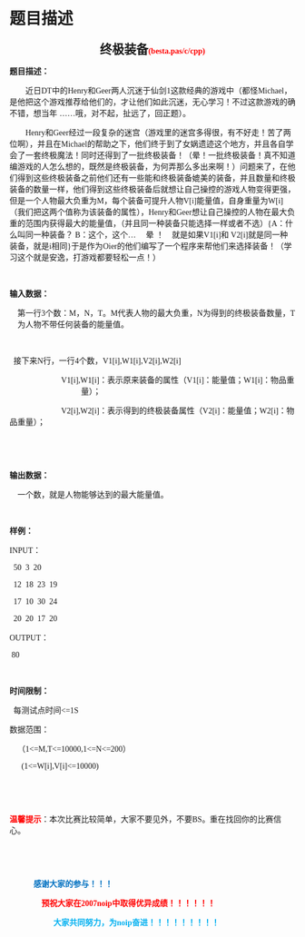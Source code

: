# 题目描述


<p align="center" style="text-align:center;">
<b><span style="font-size:16pt;font-family:&#39;Microsoft YaHei&#39;;">终极装备</span><span style="color:red;font-family:&#39;Microsoft YaHei&#39;;">(besta.pas/c/cpp)</span></b> 
</p>
<p>
<b><span style="font-family:&#39;Microsoft YaHei&#39;;">题目描述：</span><span></span></b> 
</p>
<p style="text-indent:21.0pt;">
<span style="font-family:&#39;Microsoft YaHei&#39;;">近日</span><span style="font-family:&#39;Microsoft YaHei&#39;;">DT</span><span style="font-family:&#39;Microsoft YaHei&#39;;">中的</span><span style="font-family:&#39;Microsoft YaHei&#39;;">Henry</span><span style="font-family:&#39;Microsoft YaHei&#39;;">和</span><span style="font-family:&#39;Microsoft YaHei&#39;;">Geer</span><span style="font-family:&#39;Microsoft YaHei&#39;;">两人沉迷于仙剑</span><span style="font-family:&#39;Microsoft YaHei&#39;;">1</span><span style="font-family:&#39;Microsoft YaHei&#39;;">这款经典的游戏中（都怪</span><span style="font-family:&#39;Microsoft YaHei&#39;;">Michael</span><span style="font-family:&#39;Microsoft YaHei&#39;;">，是他把这个游戏推荐给他们的，才让他们如此沉迷，无心学习！不过这款游戏的确不错，想当年</span> <span style="font-family:&#39;Microsoft YaHei&#39;;">……哦，对不起，扯远了，回正题）。</span><span></span> 
</p>
<p style="text-indent:21.0pt;">
<span style="font-family:&#39;Microsoft YaHei&#39;;">Henry</span><span style="font-family:&#39;Microsoft YaHei&#39;;">和</span><span style="font-family:&#39;Microsoft YaHei&#39;;">Geer</span><span style="font-family:&#39;Microsoft YaHei&#39;;">经过一段复杂的迷宫（游戏里的迷宫多得很，有不好走！苦了两位啊），并且在</span><span style="font-family:&#39;Microsoft YaHei&#39;;">Michael</span><span style="font-family:&#39;Microsoft YaHei&#39;;">的帮助之下，他们终于到了女娲遗迹这个地方，并且各自学会了一套终极魔法！同时还得到了一批终极装备！（晕！一批终极装备！真不知道编游戏的人怎么想的，既然是终极装备，为何弄那么多出来啊！）问题来了，在他们得到这些终极装备之前他们还有一些能和终极装备媲美的装备，并且数量和终极装备的数量一样，他们得到这些终极装备后就想让自己操控的游戏人物变得更强，但是一个人物最大负重为</span><span style="font-family:&#39;Microsoft YaHei&#39;;">M</span><span style="font-family:&#39;Microsoft YaHei&#39;;">，每个装备可提升人物</span><span style="font-family:&#39;Microsoft YaHei&#39;;">V[i]</span><span style="font-family:&#39;Microsoft YaHei&#39;;">能量值，自身重量为</span><span style="font-family:&#39;Microsoft YaHei&#39;;">W[i]</span><span style="font-family:&#39;Microsoft YaHei&#39;;">（我们把这两个值称为该装备的属性），</span><span style="font-family:&#39;Microsoft YaHei&#39;;">Henry</span><span style="font-family:&#39;Microsoft YaHei&#39;;">和</span><span style="font-family:&#39;Microsoft YaHei&#39;;">Geer</span><span style="font-family:&#39;Microsoft YaHei&#39;;">想让自己操控的人物在最大负重的范围内获得最大的能量值，（并且同一种装备只能选择一样或者不选）</span><span style="font-family:&#39;Microsoft YaHei&#39;;">{A</span><span style="font-family:&#39;Microsoft YaHei&#39;;">：什么叫同一种装备？</span><span style="font-family:&#39;Microsoft YaHei&#39;;"> B</span><span style="font-family:&#39;Microsoft YaHei&#39;;">：这个，这个…</span><span style="font-family:&#39;Microsoft YaHei&#39;;">     </span><span style="font-family:&#39;Microsoft YaHei&#39;;">晕</span> <span style="font-family:&#39;Microsoft YaHei&#39;;">！</span><span style="font-family:&#39;Microsoft YaHei&#39;;">    </span><span style="font-family:&#39;Microsoft YaHei&#39;;">就是如果</span><span style="font-family:&#39;Microsoft YaHei&#39;;">V1[i]</span><span style="font-family:&#39;Microsoft YaHei&#39;;">和</span><span style="font-family:&#39;Microsoft YaHei&#39;;"> V2[i]</span><span style="font-family:&#39;Microsoft YaHei&#39;;">就是同一种装备，就是</span><span style="font-family:&#39;Microsoft YaHei&#39;;">i</span><span style="font-family:&#39;Microsoft YaHei&#39;;">相同</span><span style="font-family:&#39;Microsoft YaHei&#39;;">}</span><span style="font-family:&#39;Microsoft YaHei&#39;;">于是作为</span><span style="font-family:&#39;Microsoft YaHei&#39;;">Oier</span><span style="font-family:&#39;Microsoft YaHei&#39;;">的他们编写了一个程序来帮他们来选择装备！（学习这个就是安逸，打游戏都要轻松一点！）</span><span></span> 
</p>
<p>
<span style="font-family:&#39;Microsoft YaHei&#39;;"> </span> 
</p>
<p>
<b><span style="font-family:&#39;Microsoft YaHei&#39;;">输入数据：</span></b><span></span> 
</p>
<p style="margin-left:10.5pt;">
<span style="font-family:&#39;Microsoft YaHei&#39;;">第一行</span><span style="font-family:&#39;Microsoft YaHei&#39;;">3</span><span style="font-family:&#39;Microsoft YaHei&#39;;">个数：</span><span style="font-family:&#39;Microsoft YaHei&#39;;">M</span><span style="font-family:&#39;Microsoft YaHei&#39;;">，</span><span style="font-family:&#39;Microsoft YaHei&#39;;">N</span><span style="font-family:&#39;Microsoft YaHei&#39;;">，</span><span style="font-family:&#39;Microsoft YaHei&#39;;">T</span><span style="font-family:&#39;Microsoft YaHei&#39;;">。</span><span style="font-family:&#39;Microsoft YaHei&#39;;">M</span><span style="font-family:&#39;Microsoft YaHei&#39;;">代表人物的最大负重，</span><span style="font-family:&#39;Microsoft YaHei&#39;;">N</span><span style="font-family:&#39;Microsoft YaHei&#39;;">为得到的终极装备数量，</span><span style="font-family:&#39;Microsoft YaHei&#39;;">T</span><span style="font-family:&#39;Microsoft YaHei&#39;;">为人物不带任何装备的能量值。</span><span></span> 
</p>
<p>
<span style="font-family:&#39;Microsoft YaHei&#39;;"> </span> 
</p>
<p style="margin-left:94.5pt;text-indent:-94.5pt;">
<span style="font-family:&#39;Microsoft YaHei&#39;;">  </span><span style="font-family:&#39;Microsoft YaHei&#39;;">接下来</span><span style="font-family:&#39;Microsoft YaHei&#39;;">N</span><span style="font-family:&#39;Microsoft YaHei&#39;;">行，一行</span><span style="font-family:&#39;Microsoft YaHei&#39;;">4</span><span style="font-family:&#39;Microsoft YaHei&#39;;">个数，</span><span style="font-family:&#39;Microsoft YaHei&#39;;">V1[i],W1[i],V2[i],W2[i]    </span> 
</p>
<p style="margin-left:94.5pt;text-indent:-26.25pt;">
<span style="font-family:&#39;Microsoft YaHei&#39;;">V1[i],W1[i]</span><span style="font-family:&#39;Microsoft YaHei&#39;;">：表示原来装备的属性（</span><span style="font-family:&#39;Microsoft YaHei&#39;;">V1[i]</span><span style="font-family:&#39;Microsoft YaHei&#39;;">：能量值；</span><span style="font-family:&#39;Microsoft YaHei&#39;;">W1[i]</span><span style="font-family:&#39;Microsoft YaHei&#39;;">：物品重量）；</span><span></span> 
</p>
<p style="text-indent:68.25pt;">
<span style="font-family:&#39;Microsoft YaHei&#39;;">V2[i],W2[i]</span><span style="font-family:&#39;Microsoft YaHei&#39;;">：表示得到的终极装备属性（</span><span style="font-family:&#39;Microsoft YaHei&#39;;">V2[i]</span><span style="font-family:&#39;Microsoft YaHei&#39;;">：能量值；</span><span style="font-family:&#39;Microsoft YaHei&#39;;">W2[i]</span><span style="font-family:&#39;Microsoft YaHei&#39;;">：物品重量）；</span><span></span> 
</p>
<p style="margin-left:94.5pt;text-indent:-94.5pt;">
<span style="font-family:&#39;Microsoft YaHei&#39;;"> </span> 
</p>
<p>
<span style="font-family:&#39;Microsoft YaHei&#39;;"> </span> 
</p>
<p>
<b><span style="font-family:&#39;Microsoft YaHei&#39;;">输出数据：</span><span></span></b> 
</p>
<p style="text-indent:10.5pt;">
<span style="font-family:&#39;Microsoft YaHei&#39;;">一个数，就是人物能够达到的最大能量值。</span><span></span> 
</p>
<p>
<span style="font-family:&#39;Microsoft YaHei&#39;;"> </span> 
</p>
<p>
<b><span style="font-family:&#39;Microsoft YaHei&#39;;">样例：</span><span></span></b> 
</p>
<p>
<span style="font-family:&#39;Microsoft YaHei&#39;;">INPUT</span><span style="font-family:&#39;Microsoft YaHei&#39;;">：</span><span></span> 
</p>
<p>
<span style="font-family:&#39;Microsoft YaHei&#39;;">  50  3  20</span> 
</p>
<p>
<span style="font-family:&#39;Microsoft YaHei&#39;;">  12  18  23  19</span> 
</p>
<p>
<span style="font-family:&#39;Microsoft YaHei&#39;;">  17  10  30  24</span> 
</p>
<p>
<span style="font-family:&#39;Microsoft YaHei&#39;;">  20  20  17  20</span> 
</p>
<p>
<span style="font-family:&#39;Microsoft YaHei&#39;;">OUTPUT</span><span style="font-family:&#39;Microsoft YaHei&#39;;">：</span><span></span> 
</p>
<p>
<span style="font-family:&#39;Microsoft YaHei&#39;;"> 80</span> 
</p>
<p>
<span style="font-family:&#39;Microsoft YaHei&#39;;"> </span> 
</p>
<p>
<b><span style="font-family:&#39;Microsoft YaHei&#39;;">时间限制：</span><span></span></b> 
</p>
<p>
<span style="font-family:&#39;Microsoft YaHei&#39;;">  </span><span style="font-family:&#39;Microsoft YaHei&#39;;">每测试点时间</span><span style="font-family:&#39;Microsoft YaHei&#39;;">&lt;=1S</span> 
</p>
<p>
<span style="font-family:&#39;Microsoft YaHei&#39;;">数据范围：</span><span></span> 
</p>
<p style="text-indent:10.5pt;">
<span style="font-family:&#39;Microsoft YaHei&#39;;">（</span><span style="font-family:&#39;Microsoft YaHei&#39;;">1&lt;=M,T&lt;=10000,1&lt;=N&lt;=200</span><span style="font-family:&#39;Microsoft YaHei&#39;;">）</span><span></span> 
</p>
<p style="text-indent:15.75pt;">
<span style="font-family:&#39;Microsoft YaHei&#39;;">(1&lt;=W[i],V[i]&lt;=10000)</span> 
</p>
<p>
<span style="font-family:&#39;Microsoft YaHei&#39;;">  </span> 
</p>
<p>
<span style="font-family:&#39;Microsoft YaHei&#39;;"> </span> 
</p>
<p>
<b><span style="font-family:&#39;Microsoft YaHei&#39;;color:red;">温馨提示</span></b><span style="font-family:&#39;Microsoft YaHei&#39;;">：本次比赛比较简单，大家不要见外，不要</span><span style="font-family:&#39;Microsoft YaHei&#39;;">BS</span><span style="font-family:&#39;Microsoft YaHei&#39;;">。重在找回你的比赛信心。</span><span></span> 
</p>
<p>
<span style="font-family:&#39;Microsoft YaHei&#39;;">    </span> 
</p>
<p style="text-indent:31.5pt;">
<span style="font-family:&#39;Microsoft YaHei&#39;;"> </span> 
</p>
<p style="text-indent:31.6pt;">
<b><span style="font-family:&#39;Microsoft YaHei&#39;;color:#0070C0;">感谢大家的参与！！！</span><span style="color:#0070C0;"></span></b> 
</p>
<p style="text-indent:42.15pt;">
<b><span style="font-family:&#39;Microsoft YaHei&#39;;color:red;">预祝大家在</span><span style="color:red;font-family:&#39;Microsoft YaHei&#39;;">2007noip</span></b><b><span style="font-family:&#39;Microsoft YaHei&#39;;color:red;">中取得优异成绩！！！！！！</span><span style="color:red;"></span></b> 
</p>
<p style="text-indent:58.0pt;">
<b><span style="font-family:&#39;Microsoft YaHei&#39;;color:#00B0F0;">大家共同努力，为</span><span style="color:#00B0F0;font-family:&#39;Microsoft YaHei&#39;;">noip</span></b><b><span style="font-family:&#39;Microsoft YaHei&#39;;color:#00B0F0;">奋进！！！！！！！！！</span><span style="color:#00B0F0;"></span></b> 
</p>
